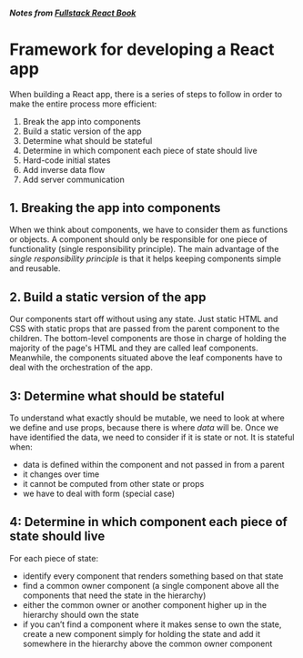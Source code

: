 ##### Notes from [Fullstack React Book](https://www.fullstackreact.com/)


# Framework for developing a React app

When building a React app, there is a series of steps to follow in order to make the entire process more efficient:

1. Break the app into components
2. Build a static version of the app
3. Determine what should be stateful
4. Determine in which component each piece of state should live 
5. Hard-code initial states
6. Add inverse data flow
7. Add server communication


## 1. Breaking the app into components

When we think about components, we have to consider them as functions or objects. A component should only be responsible for one piece of functionality (single responsibility principle).
The main advantage of the *single responsibility principle* is that it helps keeping components simple and reusable.


## 2. Build a static version of the app

Our components start off without using any state. 
Just static HTML and CSS with static props that are passed from the parent component to the children.
The bottom-level components are those in charge of holding the majority of the page's HTML and they are called leaf components.
Meanwhile, the components situated above the leaf components have to deal with the orchestration of the app.


## 3: Determine what should be stateful

To understand what exactly should be mutable, we need to look at where we define and use props, because there is where *data* will be.
Once we have identified the data, we need to consider if it is state or not. It is stateful when:

* data is defined within the component and not passed in from a parent
* it changes over time
* it cannot be computed from other state or props
* we have to deal with form (special case)


## 4: Determine in which component each piece of state should live

For each piece of state:

* identify every component that renders something based on that state
* find a common owner component (a single component above all the components that need the state in the hierarchy)
* either the common owner or another component higher up in the hierarchy should own the state
* if you can’t find a component where it makes sense to own the state, create a new component simply for holding the state and add it somewhere in the hierarchy above the common owner component

